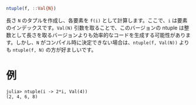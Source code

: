 ```julia
ntuple(f, ::Val{N})
```

長さ `N` のタプルを作成し、各要素を `f(i)` として計算します。ここで、`i` は要素のインデックスです。`Val(N)` 引数を取ることで、このバージョンの ntuple は整数として長さを取るバージョンよりも効率的なコードを生成する可能性があります。しかし、`N` がコンパイル時に決定できない場合は、`ntuple(f, Val(N))` よりも `ntuple(f, N)` の方が好ましいです。

# 例

```jldoctest
julia> ntuple(i -> 2*i, Val(4))
(2, 4, 6, 8)
```

